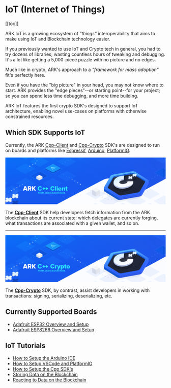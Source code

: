 # IoT (Internet of Things)

[[toc]]

ARK IoT is a growing ecosystem of _"things"_ interoperability that aims to make using IoT and Blockchain technology easier.

If you previously wanted to use IoT and Crypto tech in general, you had to try dozens of libraries; wasting countless hours of tweaking and debugging.
It's a lot like getting a 5,000-piece puzzle with no picture and no edges.

Much like in crypto, ARK's approach to a _"framework for mass adoption"_ fit's perfectly here.

Even if you have the "big picture" in your head, you may not know where to start.
ARK provides the "edge pieces"--or starting point--for your project; so you can spend less time debugging, and more time building.

ARK IoT features the first crypto SDK's designed to support IoT architecture, enabling novel use-cases on platforms with otherwise constrained resources.

## Which SDK Supports IoT

Currently, the ARK [Cpp-Client](https://github.com/ARKEcosystem/cpp-client) and [Cpp-Crypto](https://github.com/ARKEcosystem/cpp-crypto) SDK's are designed to run on boards and platforms like [Espressif](https://www.espressif.com/), [Arduino](https://www.arduino.cc/), [PlatformIO](https://platformio.org/).

<p align="center">
  <img src="https://raw.githubusercontent.com/ARKEcosystem/cpp-client/master/banner.png" width="900">
</p>

The [**Cpp-Client**](https://github.com/ARKEcosystem/cpp-client) SDK help developers fetch information from the ARK blockchain about its current state: which delegates are currently forging, what transactions are associated with a given wallet, and so on.

---

<p align="center">
  <img src="https://raw.githubusercontent.com/ARKEcosystem/cpp-crypto/master/banner.png" width="900">
</p>

The [**Cpp-Crypto**](https://github.com/ARKEcosystem/cpp-crypto) SDK, by contrast, assist developers in working with transactions: signing, serializing, deserializing, etc.

## Currently Supported Boards

- [Adafruit ESP32 Overview and Setup](/tutorials/iot/boards/esp32-adafruit/)
- [Adafruit ESP8266 Overview and Setup](/tutorials/iot/boards/esp8266-adafruit/)

## IoT Tutorials

- [How to Setup the Arduino IDE](/tutorials/iot/environment/arduino/)
- [How to Setup VSCode and PlatformIO](/tutorials/iot/environment/os/)
- [How to Setup the Cpp SDK's](/tutorials/iot/environment/cpp/)
- [Storing Data on the Blockchain](/tutorials/iot/storing-data-on-the-blockchain.md)
- [Reacting to Data on the Blockchain](/tutorials/iot/reacting-to-data-on-the-blockchain.md)
